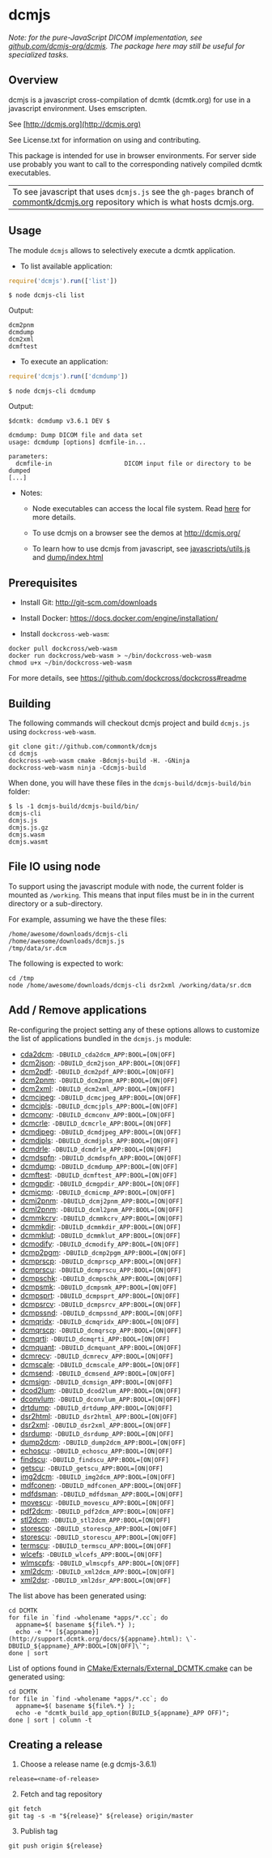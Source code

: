 dcmjs
=====

_Note: for the pure-JavaScript DICOM implementation, see [github.com/dcmjs-org/dcmjs](https://github.com/dcmjs-org/dcmjs).  The package here may still be useful for specialized tasks._

Overview
--------

dcmjs is a javascript cross-compilation of dcmtk (dcmtk.org) for use
in a javascript environment.  Uses emscripten.

See                  [http://dcmjs.org](http://dcmjs.org)

See License.txt for information on using and contributing.

This package is intended for use in browser environments.  For server side use probably you want to call to the corresponding natively compiled dcmtk executables.

<table>
<tr><td>To see javascript that uses <code>dcmjs.js</code> see the
<code>gh-pages</code> branch of
<a href="https://github.com/commontk/dcmjs.org/tree/gh-pages">commontk/dcmjs.org</a> repository
which is what hosts dcmjs.org.</td></tr>
</table>

Usage
-----

The module `dcmjs` allows to selectively execute a dcmtk application.

* To list available application:

```js
require('dcmjs').run(['list'])
```

```
$ node dcmjs-cli list
```

Output:

```
dcm2pnm
dcmdump
dcm2xml
dcmftest
```

* To execute an application:

```js
require('dcmjs').run(['dcmdump'])
```

```
$ node dcmjs-cli dcmdump
```

Output:

```
$dcmtk: dcmdump v3.6.1 DEV $

dcmdump: Dump DICOM file and data set
usage: dcmdump [options] dcmfile-in...

parameters:
  dcmfile-in                    DICOM input file or directory to be dumped
[...]
```

* Notes:

  * Node executables can access the local file system. Read [here](#file-io-using-node) for more details.

  * To use dcmjs on a browser see the demos at http://dcmjs.org/

  * To learn how to use dcmjs from javascript, see [javascripts/utils.js](https://github.com/commontk/dcmjs.org/blob/gh-pages/javascripts/utils.js#L64-L66) and [dump/index.html](https://github.com/commontk/dcmjs.org/blob/gh-pages/dump/index.html#L18-L39)


Prerequisites
-------------

* Install Git: http://git-scm.com/downloads

* Install Docker: https://docs.docker.com/engine/installation/

* Install `dockcross-web-wasm`:

```
docker pull dockcross/web-wasm
docker run dockcross/web-wasm > ~/bin/dockcross-web-wasm
chmod u+x ~/bin/dockcross-web-wasm
```

For more details, see https://github.com/dockcross/dockcross#readme


Building
--------

The following commands will checkout dcmjs project and build `dcmjs.js` using `dockcross-web-wasm`.

```
git clone git://github.com/commontk/dcmjs
cd dcmjs
dockcross-web-wasm cmake -Bdcmjs-build -H. -GNinja
dockcross-web-wasm ninja -Cdcmjs-build
```

When done, you will have these files in the `dcmjs-build/dcmjs-build/bin` folder:

```
$ ls -1 dcmjs-build/dcmjs-build/bin/
dcmjs-cli
dcmjs.js
dcmjs.js.gz
dcmjs.wasm
dcmjs.wasmt
```

File IO using node
------------------

To support using the javascript module with node, the current folder is mounted as `/working`. This
means that input files must be in in the current directory or a sub-directory.

For example, assuming we have the these files:

```
/home/awesome/downloads/dcmjs-cli
/home/awesome/downloads/dcmjs.js
/tmp/data/sr.dcm
```

The following is expected to work:

```
cd /tmp
node /home/awesome/downloads/dcmjs-cli dsr2xml /working/data/sr.dcm
```

Add / Remove applications
-------------------------

Re-configuring the project setting any of these options allows to customize the
list of applications bundled in the `dcmjs.js` module:

* [cda2dcm](http://support.dcmtk.org/docs/cda2dcm.html): `-DBUILD_cda2dcm_APP:BOOL=[ON|OFF]`
* [dcm2json](http://support.dcmtk.org/docs/dcm2json.html): `-DBUILD_dcm2json_APP:BOOL=[ON|OFF]`
* [dcm2pdf](http://support.dcmtk.org/docs/dcm2pdf.html): `-DBUILD_dcm2pdf_APP:BOOL=[ON|OFF]`
* [dcm2pnm](http://support.dcmtk.org/docs/dcm2pnm.html): `-DBUILD_dcm2pnm_APP:BOOL=[ON|OFF]`
* [dcm2xml](http://support.dcmtk.org/docs/dcm2xml.html): `-DBUILD_dcm2xml_APP:BOOL=[ON|OFF]`
* [dcmcjpeg](http://support.dcmtk.org/docs/dcmcjpeg.html): `-DBUILD_dcmcjpeg_APP:BOOL=[ON|OFF]`
* [dcmcjpls](http://support.dcmtk.org/docs/dcmcjpls.html): `-DBUILD_dcmcjpls_APP:BOOL=[ON|OFF]`
* [dcmconv](http://support.dcmtk.org/docs/dcmconv.html): `-DBUILD_dcmconv_APP:BOOL=[ON|OFF]`
* [dcmcrle](http://support.dcmtk.org/docs/dcmcrle.html): `-DBUILD_dcmcrle_APP:BOOL=[ON|OFF]`
* [dcmdjpeg](http://support.dcmtk.org/docs/dcmdjpeg.html): `-DBUILD_dcmdjpeg_APP:BOOL=[ON|OFF]`
* [dcmdjpls](http://support.dcmtk.org/docs/dcmdjpls.html): `-DBUILD_dcmdjpls_APP:BOOL=[ON|OFF]`
* [dcmdrle](http://support.dcmtk.org/docs/dcmdrle.html): `-DBUILD_dcmdrle_APP:BOOL=[ON|OFF]`
* [dcmdspfn](http://support.dcmtk.org/docs/dcmdspfn.html): `-DBUILD_dcmdspfn_APP:BOOL=[ON|OFF]`
* [dcmdump](http://support.dcmtk.org/docs/dcmdump.html): `-DBUILD_dcmdump_APP:BOOL=[ON|OFF]`
* [dcmftest](http://support.dcmtk.org/docs/dcmftest.html): `-DBUILD_dcmftest_APP:BOOL=[ON|OFF]`
* [dcmgpdir](http://support.dcmtk.org/docs/dcmgpdir.html): `-DBUILD_dcmgpdir_APP:BOOL=[ON|OFF]`
* [dcmicmp](http://support.dcmtk.org/docs/dcmicmp.html): `-DBUILD_dcmicmp_APP:BOOL=[ON|OFF]`
* [dcmj2pnm](http://support.dcmtk.org/docs/dcmj2pnm.html): `-DBUILD_dcmj2pnm_APP:BOOL=[ON|OFF]`
* [dcml2pnm](http://support.dcmtk.org/docs/dcml2pnm.html): `-DBUILD_dcml2pnm_APP:BOOL=[ON|OFF]`
* [dcmmkcrv](http://support.dcmtk.org/docs/dcmmkcrv.html): `-DBUILD_dcmmkcrv_APP:BOOL=[ON|OFF]`
* [dcmmkdir](http://support.dcmtk.org/docs/dcmmkdir.html): `-DBUILD_dcmmkdir_APP:BOOL=[ON|OFF]`
* [dcmmklut](http://support.dcmtk.org/docs/dcmmklut.html): `-DBUILD_dcmmklut_APP:BOOL=[ON|OFF]`
* [dcmodify](http://support.dcmtk.org/docs/dcmodify.html): `-DBUILD_dcmodify_APP:BOOL=[ON|OFF]`
* [dcmp2pgm](http://support.dcmtk.org/docs/dcmp2pgm.html): `-DBUILD_dcmp2pgm_APP:BOOL=[ON|OFF]`
* [dcmprscp](http://support.dcmtk.org/docs/dcmprscp.html): `-DBUILD_dcmprscp_APP:BOOL=[ON|OFF]`
* [dcmprscu](http://support.dcmtk.org/docs/dcmprscu.html): `-DBUILD_dcmprscu_APP:BOOL=[ON|OFF]`
* [dcmpschk](http://support.dcmtk.org/docs/dcmpschk.html): `-DBUILD_dcmpschk_APP:BOOL=[ON|OFF]`
* [dcmpsmk](http://support.dcmtk.org/docs/dcmpsmk.html): `-DBUILD_dcmpsmk_APP:BOOL=[ON|OFF]`
* [dcmpsprt](http://support.dcmtk.org/docs/dcmpsprt.html): `-DBUILD_dcmpsprt_APP:BOOL=[ON|OFF]`
* [dcmpsrcv](http://support.dcmtk.org/docs/dcmpsrcv.html): `-DBUILD_dcmpsrcv_APP:BOOL=[ON|OFF]`
* [dcmpssnd](http://support.dcmtk.org/docs/dcmpssnd.html): `-DBUILD_dcmpssnd_APP:BOOL=[ON|OFF]`
* [dcmqridx](http://support.dcmtk.org/docs/dcmqridx.html): `-DBUILD_dcmqridx_APP:BOOL=[ON|OFF]`
* [dcmqrscp](http://support.dcmtk.org/docs/dcmqrscp.html): `-DBUILD_dcmqrscp_APP:BOOL=[ON|OFF]`
* [dcmqrti](http://support.dcmtk.org/docs/dcmqrti.html): `-DBUILD_dcmqrti_APP:BOOL=[ON|OFF]`
* [dcmquant](http://support.dcmtk.org/docs/dcmquant.html): `-DBUILD_dcmquant_APP:BOOL=[ON|OFF]`
* [dcmrecv](http://support.dcmtk.org/docs/dcmrecv.html): `-DBUILD_dcmrecv_APP:BOOL=[ON|OFF]`
* [dcmscale](http://support.dcmtk.org/docs/dcmscale.html): `-DBUILD_dcmscale_APP:BOOL=[ON|OFF]`
* [dcmsend](http://support.dcmtk.org/docs/dcmsend.html): `-DBUILD_dcmsend_APP:BOOL=[ON|OFF]`
* [dcmsign](http://support.dcmtk.org/docs/dcmsign.html): `-DBUILD_dcmsign_APP:BOOL=[ON|OFF]`
* [dcod2lum](http://support.dcmtk.org/docs/dcod2lum.html): `-DBUILD_dcod2lum_APP:BOOL=[ON|OFF]`
* [dconvlum](http://support.dcmtk.org/docs/dconvlum.html): `-DBUILD_dconvlum_APP:BOOL=[ON|OFF]`
* [drtdump](http://support.dcmtk.org/docs/drtdump.html): `-DBUILD_drtdump_APP:BOOL=[ON|OFF]`
* [dsr2html](http://support.dcmtk.org/docs/dsr2html.html): `-DBUILD_dsr2html_APP:BOOL=[ON|OFF]`
* [dsr2xml](http://support.dcmtk.org/docs/dsr2xml.html): `-DBUILD_dsr2xml_APP:BOOL=[ON|OFF]`
* [dsrdump](http://support.dcmtk.org/docs/dsrdump.html): `-DBUILD_dsrdump_APP:BOOL=[ON|OFF]`
* [dump2dcm](http://support.dcmtk.org/docs/dump2dcm.html): `-DBUILD_dump2dcm_APP:BOOL=[ON|OFF]`
* [echoscu](http://support.dcmtk.org/docs/echoscu.html): `-DBUILD_echoscu_APP:BOOL=[ON|OFF]`
* [findscu](http://support.dcmtk.org/docs/findscu.html): `-DBUILD_findscu_APP:BOOL=[ON|OFF]`
* [getscu](http://support.dcmtk.org/docs/getscu.html): `-DBUILD_getscu_APP:BOOL=[ON|OFF]`
* [img2dcm](http://support.dcmtk.org/docs/img2dcm.html): `-DBUILD_img2dcm_APP:BOOL=[ON|OFF]`
* [mdfconen](http://support.dcmtk.org/docs/mdfconen.html): `-DBUILD_mdfconen_APP:BOOL=[ON|OFF]`
* [mdfdsman](http://support.dcmtk.org/docs/mdfdsman.html): `-DBUILD_mdfdsman_APP:BOOL=[ON|OFF]`
* [movescu](http://support.dcmtk.org/docs/movescu.html): `-DBUILD_movescu_APP:BOOL=[ON|OFF]`
* [pdf2dcm](http://support.dcmtk.org/docs/pdf2dcm.html): `-DBUILD_pdf2dcm_APP:BOOL=[ON|OFF]`
* [stl2dcm](http://support.dcmtk.org/docs/stl2dcm.html): `-DBUILD_stl2dcm_APP:BOOL=[ON|OFF]`
* [storescp](http://support.dcmtk.org/docs/storescp.html): `-DBUILD_storescp_APP:BOOL=[ON|OFF]`
* [storescu](http://support.dcmtk.org/docs/storescu.html): `-DBUILD_storescu_APP:BOOL=[ON|OFF]`
* [termscu](http://support.dcmtk.org/docs/termscu.html): `-DBUILD_termscu_APP:BOOL=[ON|OFF]`
* [wlcefs](http://support.dcmtk.org/docs/wlcefs.html): `-DBUILD_wlcefs_APP:BOOL=[ON|OFF]`
* [wlmscpfs](http://support.dcmtk.org/docs/wlmscpfs.html): `-DBUILD_wlmscpfs_APP:BOOL=[ON|OFF]`
* [xml2dcm](http://support.dcmtk.org/docs/xml2dcm.html): `-DBUILD_xml2dcm_APP:BOOL=[ON|OFF]`
* [xml2dsr](http://support.dcmtk.org/docs/xml2dsr.html): `-DBUILD_xml2dsr_APP:BOOL=[ON|OFF]`

The list above has been generated using:
```
cd DCMTK
for file in `find -wholename *apps/*.cc`; do
  appname=$( basename ${file%.*} );
  echo -e "* [${appname}](http://support.dcmtk.org/docs/${appname}.html): \`-DBUILD_${appname}_APP:BOOL=[ON|OFF]\`";
done | sort
```

List of options found in [CMake/Externals/External_DCMTK.cmake](https://github.com/commontk/dcmjs/blob/master/CMake/Externals/External_DCMTK.cmake) can be generated using:

```
cd DCMTK
for file in `find -wholename *apps/*.cc`; do
  appname=$( basename ${file%.*} );
  echo -e "dcmtk_build_app_option(BUILD_${appname}_APP OFF)";
done | sort | column -t
```

Creating a release
------------------

1. Choose a release name (e.g dcmjs-3.6.1)

```
release=<name-of-release>
```

2. Fetch and tag repository

```
git fetch
git tag -s -m "${release}" ${release} origin/master
```

3. Publish tag

```
git push origin ${release}
```
